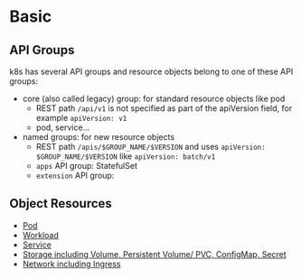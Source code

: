 # Basic
## API Groups
k8s has several API groups and resource objects belong to one of these API groups:
- core (also called legacy) group: for standard resource objects like pod 
  - REST path `/api/v1` is not specified as part of the apiVersion field, for example `apiVersion: v1`
  - pod, service...
- named groups: for new resource objects
  - REST path `/apis/$GROUP_NAME/$VERSION` and uses `apiVersion: $GROUP_NAME/$VERSION`  like `apiVersion: batch/v1`
  - `apps` API group: StatefulSet
  - `extension` API group: 


## Object Resources
- [Pod](pod/README.md)
- [Workload](workload/README.md)
- [Service](service/README.md)
- [Storage including Volume, Persistent Volume/ PVC, ConfigMap, Secret](storage/README.md)
- [Network including Ingress](network/README.md)
